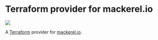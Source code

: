 # Terraform provider for mackerel.io
![](https://github.com/xcezx/terraform-provider-mackerel/workflows/test/badge.svg)

A [Terraform](https://www.terraform.io/) provider for [mackerel.io](https://mackerel.io/).
